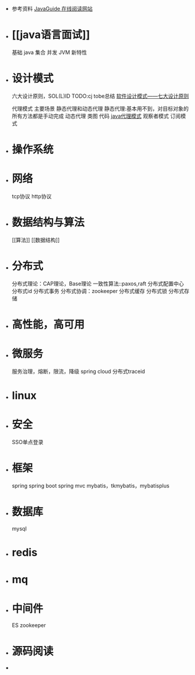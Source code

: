 - 参考资料
  [JavaGuide 在线阅读网站](https://javaguide.cn/java/basis/java-basic-questions-01.html#%E5%BF%85%E7%9C%8B%E4%B8%93%E6%A0%8F)
- # [[java语言面试]]
  基础
  java
  集合
  并发
  JVM
  新特性
- # 设计模式
  六大设计原则，SOL(L)ID
  TODO:cj tobe总结
  [软件设计模式——七大设计原则](https://hjk.life/posts/design-patterns-principles/)
  
  代理模式
  主要场景
  静态代理和动态代理
  静态代理:基本用不到，对目标对象的所有方法都是手动完成
  动态代理
  类图
  代码
  [java代理模式](https://javaguide.cn/java/basis/proxy.html#_1-%E4%BB%A3%E7%90%86%E6%A8%A1%E5%BC%8F)
  观察者模式
  订阅模式
- # 操作系统
- # 网络
  tcp协议
  http协议
- # 数据结构与算法
  [[算法]]
  [[数据结构]]
- # 分布式
  分布式理论：CAP理论，Base理论
  一致性算法::paxos,raft
  分布式配置中心
  分布式id
  分布式事务
  分布式协调：zookeeper
  分布式缓存
  分布式锁
  分布式存储
- # 高性能，高可用
- # 微服务
  服务治理，熔断，限流，降级
  spring cloud
  分布式traceid
- # linux
- # 安全
  SSO单点登录
- # 框架
  spring
  spring boot
  spring mvc
  mybatis，tkmybatis，mybatisplus
- # 数据库
  mysql
- # redis
- # mq
- # 中间件
  ES
  zookeeper
- # 源码阅读
-